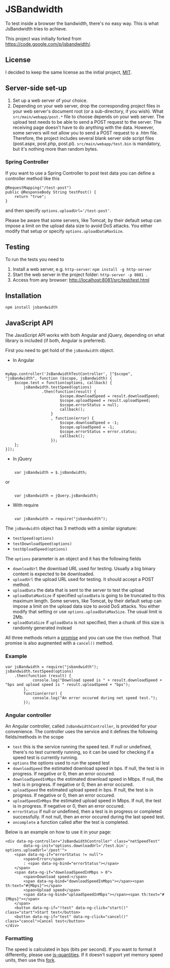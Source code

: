 # JSBandwidth

To test inside a browser the bandwidth, there's no easy way. This is what JsBandwidth tries to achieve.

This project was initially forked from https://code.google.com/p/jsbandwidth/.

## License
I decided to keep the same license as the initial project, [MIT](http://opensource.org/licenses/mit-license.php).

## Server-side set-up
1. Set up a web server of your choice.
2. Depending on your web server, drop the corresponding project files in your web server's document root (or a sub-directory, if you wish). What `src/main/webapp/post.*` file to choose depends on your web server. The upload test needs to be able to send a POST request to the server. The receiving page doesn't have to do anything with the data. However, some servers will not allow you to send a POST request to a .htm file. Therefore, the project includes several blank server side script files (post.aspx, post.php, post.pl). `src/main/webapp/test.bin` is mandatory, but it's nothing more than random bytes. 

### Spring Controller

If you want to use a Spring Controller to post test data you can define a controller method like this

	@RequestMapping("/test-post")
	public @ResponseBody String testPost() {
		return "true";
	}
	
and then specify `options.uploadUrl='/test-post'`.

Please be aware that some servers, like Tomcat, by their default setup can impose a limit on the upload data size to avoid DoS attacks. You either modify that setup or specify `options.uploadDataMaxSize`.

## Testing
To run the tests you need to

1. Install a web server, e.g. `http-server`: `npm install -g http-server`
2. Start the web server in the project folder: `http-server -p 8081 .`
3. Access from any browser: [http://localhost:8081/src/test/test.html](http://localhost:8081/src/test/test.html)

## Installation
    
    npm install jsbandwidth

## JavaScript API
The JavaScript API works with both Angular and jQuery, depending on what library is included (if both, Angular is preferred).

First you need to get hold of the `jsBandwidth` object.

- In Angular

<pre><code>
myApp.controller('JsBandwidthTestController', ["$scope", "jsBandwidth", function ($scope, jsBandwidth) {
	$scope.test = function(options, callback) {
		jsBandwidth.testSpeed(options)
				.then(function(result) {
						$scope.downloadSpeed = result.downloadSpeed;
						$scope.uploadSpeed = result.uploadSpeed;
						$scope.errorStatus = null;
						callback();
					}
					, function(error) {
						$scope.downloadSpeed = -1;
						$scope.uploadSpeed = -1;
						$scope.errorStatus = error.status;
						callback();
					});
	};
}]);
</code></pre>

- In jQuery

<pre><code>
	var jsBandwidth = $.jsBandwidth;
</code></pre>

or 

<pre><code>
	var jsBandwidth = jQuery.jsBandwidth;
</code></pre>

- With require

<pre><code>
	var jsBandwidth = require("jsbandwidth");
</code></pre>

The `jsBandwidth` object has 3 methods with a similar signature:
- `testSpeed(options)`
- `testDownloadSpeed(options)`
- `testUploadSpeed(options)`

The `options` parameter is an object and it has the following fields
- `downloadUrl` the download URL used for testing. Usually a big binary content is expected to be downloaded.
- `uploadUrl` the upload URL used for testing. It should accept a POST method.
- `uploadData` the data that is sent to the server to test the upload
- `uploadDataMaxSize` if specified `uploadData` is going to be truncated to this maximum length. Some servers, like Tomcat, by their default setup can impose a limit on the upload data size to avoid DoS attacks. You either modify that setting or use `options.uploadDataMaxSize`. The usual limit is 2Mb.
- `uploadDataSize` if `uploadData` is not specified, then a chunk of this size is randomly generated instead

All three methods return a [promise](https://developer.mozilla.org/en-US/docs/Web/JavaScript/Reference/Global_Objects/Promise) and you can use the `then` method. That promise is also augmented with a `cancel()` method.

### Example

	var jsBandwidth = require("jsbandwidth");
	jsBandwidth.testSpeed(options)
		.then(function (result) {
				console.log("Download speed is " + result.downloadSpeed + "bps and upload speed is " result.uploadSpeed + "bps");
			},
			function(error) {
				console.log("An error occured during net speed test.");
			});

### Angular controller			
An Angular controller, called `JsBandwidthController`, is provided for your convenience. The controller uses the service and it defines the following fields/methods in the scope
- `test` this is the service running the speed test. If null or undefined, there's no test currently running, so it can be used for checking if a speed test is currently running.
- `options` the options used to run the speed test
- `downloadSpeed` the estimated download speed in bps. If null, the test is in progress. If negative or 0, then an error occured.
- `downloadSpeedInMbps` the estimated download speed in Mbps. If null, the test is in progress. If negative or 0, then an error occured.
- `uploadSpeed` the estimated upload speed in bps. If null, the test is in progress. If negative or 0, then an error occured.
- `uploadSpeedInMbps` the estimated upload speed in Mbps. If null, the test is in progress. If negative or 0, then an error occured.
- `errorStatus` if null or undefined, then a test is in progress or completed successfully. If not null, then an error occured during the last speed test.
- `oncomplete` a function called after the test is completed.

Below is an example on how to use it in your page:

	<div data-ng-controller="JsBandwidthController" class="netSpeedTest"
			data-ng-init="options.downloadUrl='/test.bin'; options.uploadUrl='/post'">
		<span data-ng-if="errorStatus != null">
			<span>Error</span>
			: <span data-ng-bind="errorStatus"></span>
		</span>
		<span data-ng-if="downloadSpeedInMbps > 0">
			<span>Download speed:</span>
			<span data-ng-bind="downloadSpeedInMbps"></span><span th:text="#{Mbps}"></span>
			<span>Upload speed</span>
			<span data-ng-bind="uploadSpeedInMbps"></span><span th:text="#{Mbps}"></span>
		</span>
		<button data-ng-if="!test" data-ng-click="start()" class="start">Start test</button>
		<button data-ng-if="test" data-ng-click="cancel()" class="cancel">Cancel test</button>
	</div>


### Formatting
The speed is calculated in bps (bits per second). If you want to format it differently, please use [js-quantities](https://github.com/gentooboontoo/js-quantities). If it doesn't support yet memory speed units, then use this [fork](https://github.com/beradrian/js-quantities/tree/memory-speed-units).

